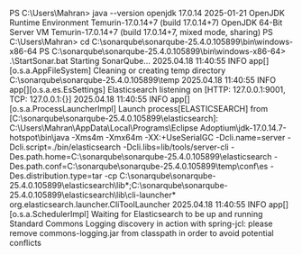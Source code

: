 PS C:\Users\Mahran> java --version
openjdk 17.0.14 2025-01-21
OpenJDK Runtime Environment Temurin-17.0.14+7 (build 17.0.14+7)
OpenJDK 64-Bit Server VM Temurin-17.0.14+7 (build 17.0.14+7, mixed mode, sharing)
PS C:\Users\Mahran> cd C:\sonarqube\sonarqube-25.4.0.105899\bin\windows-x86-64
PS C:\sonarqube\sonarqube-25.4.0.105899\bin\windows-x86-64> .\StartSonar.bat
Starting SonarQube...
2025.04.18 11:40:55 INFO app[][o.s.a.AppFileSystem] Cleaning or creating temp directory C:\sonarqube\sonarqube-25.4.0.105899\temp
2025.04.18 11:40:55 INFO app[][o.s.a.es.EsSettings] Elasticsearch listening on [HTTP: 127.0.0.1:9001, TCP: 127.0.0.1:{}]
2025.04.18 11:40:55 INFO app[][o.s.a.ProcessLauncherImpl] Launch process[ELASTICSEARCH] from [C:\sonarqube\sonarqube-25.4.0.105899\elasticsearch]: C:\Users\Mahran\AppData\Local\Programs\Eclipse Adoptium\jdk-17.0.14.7-hotspot\bin\java -Xms4m -Xmx64m -XX:+UseSerialGC -Dcli.name=server -Dcli.script=./bin/elasticsearch -Dcli.libs=lib/tools/server-cli -Des.path.home=C:\sonarqube\sonarqube-25.4.0.105899\elasticsearch -Des.path.conf=C:\sonarqube\sonarqube-25.4.0.105899\temp\conf\es -Des.distribution.type=tar -cp C:\sonarqube\sonarqube-25.4.0.105899\elasticsearch\lib\*;C:\sonarqube\sonarqube-25.4.0.105899\elasticsearch\lib\cli-launcher\* org.elasticsearch.launcher.CliToolLauncher
2025.04.18 11:40:55 INFO app[][o.s.a.SchedulerImpl] Waiting for Elasticsearch to be up and running
Standard Commons Logging discovery in action with spring-jcl: please remove commons-logging.jar from classpath in order to avoid potential conflicts
